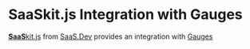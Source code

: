 
# **SaaS**kit.js Integration with Gauges

[**SaaS**kit.js](https://saaskit.js.org) from [SaaS.Dev](https://saas.dev) provides an integration with [Gauges](https://saaskit.js.org/integrations/gauges)
